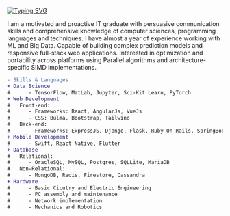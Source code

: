 [![Typing SVG](https://readme-typing-svg.herokuapp.com?font=Teko&size=40&duration=2800&color=53DBF7&center=true&vCenter=true&multiline=true&width=1000&height=120&lines=Iurii+Kondrakov;Welcome+to+my+GitHub+Page+%F0%9F%91%8B)](https://git.io/typing-svg)

I am a motivated and proactive IT graduate with persuasive communication skills and comprehensive knowledge of computer sciences, programming languages and techniques. I have almost a year of experience working with ML and Big Data. Capable of building complex prediction models and responsive full-stack web applications. Interested in optimization and portability across platforms using Parallel algorithms and architecture-specific SIMD implementations.

``` diff 
- Skills & Languages
+ Data Science
#      - TensorFlow, MatLab, Jupyter, Sci-Kit Learn, PyTorch
+ Web Development
#   Front-end:
#      - Frameworks: React, AngularJs, VueJs
#      - CSS: Bulma, Bootstrap, Tailwind
#   Back-end:
#      - Frameworks: ExpressJS, Django, Flask, Ruby On Rails, SpringBoot, ASP.Net
+ Mobile Development
#      - Swift, React Native, Flutter
+ Database
#   Relational:
#      - OracleSQL, MySQL, Postgres, SQLLite, MariaDB
#   Non-Relational:
#      - MongoDB, Redis, Firestore, Cassandra
+ Hardware
#      - Basic Cicutry and Electric Engineering
#      - PC assembly and maintenance
#      - Network implementation
#      - Mechanics and Robotics
```
